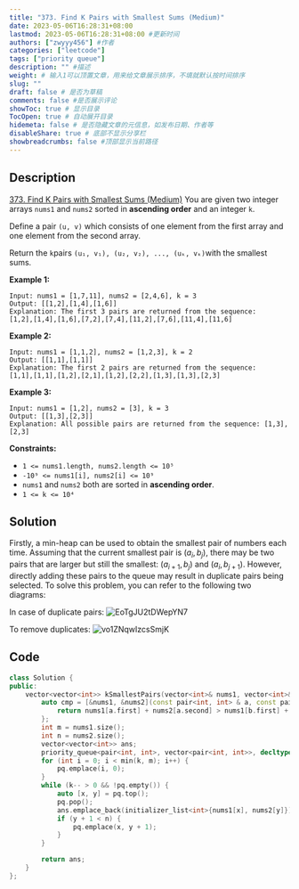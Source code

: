 ```yaml
---
title: "373. Find K Pairs with Smallest Sums (Medium)"
date: 2023-05-06T16:28:31+08:00
lastmod: 2023-05-06T16:28:31+08:00 #更新时间
authors: ["zwyyy456"] #作者
categories: ["leetcode"]
tags: ["priority queue"]
description: "" #描述
weight: # 输入1可以顶置文章，用来给文章展示排序，不填就默认按时间排序
slug: ""
draft: false # 是否为草稿
comments: false #是否展示评论
showToc: true # 显示目录
TocOpen: true # 自动展开目录
hidemeta: false # 是否隐藏文章的元信息，如发布日期、作者等
disableShare: true # 底部不显示分享栏
showbreadcrumbs: false #顶部显示当前路径
---
```

## Description
[373. Find K Pairs with Smallest Sums (Medium)](https://leetcode.com/problems/find-k-pairs-with-smallest-sums/)
You are given two integer arrays `nums1` and `nums2` sorted in **ascending order** and an integer
`k`.

Define a pair `(u, v)` which consists of one element from the first array and one element from the
second array.

Return the `k`pairs `(u₁, v₁), (u₂, v₂), ..., (uₖ, vₖ)`with the smallest sums.

**Example 1:**

```
Input: nums1 = [1,7,11], nums2 = [2,4,6], k = 3
Output: [[1,2],[1,4],[1,6]]
Explanation: The first 3 pairs are returned from the sequence:
[1,2],[1,4],[1,6],[7,2],[7,4],[11,2],[7,6],[11,4],[11,6]

```

**Example 2:**

```
Input: nums1 = [1,1,2], nums2 = [1,2,3], k = 2
Output: [[1,1],[1,1]]
Explanation: The first 2 pairs are returned from the sequence:
[1,1],[1,1],[1,2],[2,1],[1,2],[2,2],[1,3],[1,3],[2,3]

```

**Example 3:**

```
Input: nums1 = [1,2], nums2 = [3], k = 3
Output: [[1,3],[2,3]]
Explanation: All possible pairs are returned from the sequence: [1,3],[2,3]

```

**Constraints:**

- `1 <= nums1.length, nums2.length <= 10⁵`
- `-10⁹ <= nums1[i], nums2[i] <= 10⁹`
- `nums1` and `nums2` both are sorted in **ascending order**.
- `1 <= k <= 10⁴`

## Solution
Firstly, a min-heap can be used to obtain the smallest pair of numbers each time. Assuming that the current smallest pair is $(a_i, b_j)$, there may be two pairs that are larger but still the smallest: $(a_{i+1}, b_j)$ and $(a_i, b_{j+1})$. However, directly adding these pairs to the queue may result in duplicate pairs being selected. To solve this problem, you can refer to the following two diagrams:

In case of duplicate pairs:
![EoTgJU2tDWepYN7](https://pic-upyun.zwyyy456.tech/smms/2023-12-26-065334.png)

To remove duplicates:
![vo1ZNqwIzcsSmjK](https://pic-upyun.zwyyy456.tech/smms/2023-12-26-065336.png)

## Code
```cpp
class Solution {
public:
    vector<vector<int>> kSmallestPairs(vector<int>& nums1, vector<int>& nums2, int k) {
        auto cmp = [&nums1, &nums2](const pair<int, int> & a, const pair<int, int> & b) {
            return nums1[a.first] + nums2[a.second] > nums1[b.first] + nums2[b.second];
        };
        int m = nums1.size();
        int n = nums2.size();
        vector<vector<int>> ans;   
        priority_queue<pair<int, int>, vector<pair<int, int>>, decltype(cmp)> pq(cmp);
        for (int i = 0; i < min(k, m); i++) {
            pq.emplace(i, 0);
        }
        while (k-- > 0 && !pq.empty()) {
            auto [x, y] = pq.top(); 
            pq.pop();
            ans.emplace_back(initializer_list<int>{nums1[x], nums2[y]});
            if (y + 1 < n) {
                pq.emplace(x, y + 1);
            }
        }

        return ans;
    }
};
```
